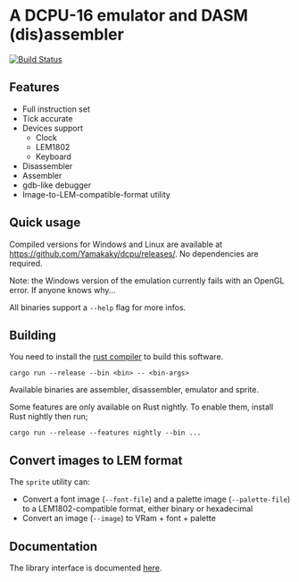 # A DCPU-16 emulator and DASM (dis)assembler

[![Build Status](https://travis-ci.org/Yamakaky/dcpu.svg?branch=master)](https://travis-ci.org/Yamakaky/dcpu)

## Features

- Full instruction set
- Tick accurate
- Devices support
  - Clock
  - LEM1802
  - Keyboard
- Disassembler
- Assembler
- gdb-like debugger
- Image-to-LEM-compatible-format utility

## Quick usage

Compiled versions for Windows and Linux are available at
https://github.com/Yamakaky/dcpu/releases/. No dependencies are required.

Note: the Windows version of the emulation currently fails with an OpenGL error.
If anyone knows why...

All binaries support a `--help` flag for more infos.

## Building

You need to install the [rust compiler](https://www.rust-lang.org/) to build this software.

`cargo run --release --bin <bin> -- <bin-args>`

Available binaries are assembler, disassembler, emulator and sprite.

Some features are only available on Rust nightly. To enable them, install Rust
nightly then run;

`cargo run --release --features nightly --bin ...`

## Convert images to LEM format

The `sprite` utility can:

- Convert a font image (`--font-file`) and a palette image (`--palette-file`) to
  a LEM1802-compatible format, either binary or hexadecimal
- Convert an image (`--image`) to VRam + font + palette

## Documentation

The library interface is documented [here](https://docs.rs/dcpu).
